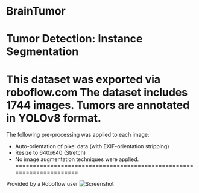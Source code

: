 # BrainTumor

Tumor Detection: Instance Segmentation
=====================================================================

This dataset was exported via roboflow.com
The dataset includes 1744 images.
Tumors are annotated in YOLOv8 format.
=====================================================================

The following pre-processing was applied to each image:
* Auto-orientation of pixel data (with EXIF-orientation stripping)
* Resize to 640x640 (Stretch)
* No image augmentation techniques were applied.
=====================================================================

Provided by a Roboflow user
![Screenshot](screenshot.png)

